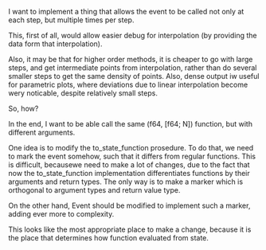 I want to implement a thing that allows the event to be called not only at each step, but multiple times per step.

This, first of all, would allow easier debug for interpolation (by providing the data form that interpolation). 

Also, it may be that for higher order methods, it is cheaper to go with large steps, and get intermediate points from interpolation, rather than do several smaller steps to get the same density of points. 
Also, dense output iw useful for parametric plots, where deviations due to linear interpolation become wery noticable, despite relatively small steps.



So, how?

In the end, I want to be able call the same (f64, [f64; N]) function, but with different arguments. 

One idea is to modify the to_state_function prosedure. To do that, we need to mark the event somehow, such that it differs from regular functions. This is difficult, becausewe need to make a lot of changes, due to the fact that now the to_state_function implementation differentiates functions by their arguments and return types. The only way is to make a marker which is orthogonal to argument types and return value type. 

On the other hand, Event should be modified to implement such a marker, adding ever more to complexity.


This looks like the most appropriate place to make a change, because it is the place that determines how function evaluated from state.
